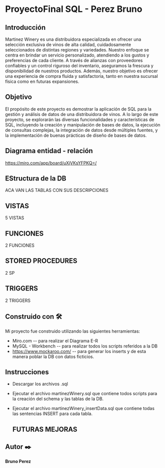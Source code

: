 # ProyectoFinal SQL  - Perez Bruno 

## Introducción

Martinez Winery es una distribuidora especializada en ofrecer una selección exclusiva de vinos de alta calidad, cuidadosamente seleccionados de distintas regiones y variedades. Nuestro enfoque se centra en brindar un servicio personalizado, atendiendo a los gustos y preferencias de cada cliente. A través de alianzas con proveedores confiables y un control riguroso del inventario, aseguramos la frescura y disponibilidad de nuestros productos. Además, nuestro objetivo es ofrecer una experiencia de compra fluida y satisfactoria, tanto en nuestra sucursal física como en futuras expansiones.

## Objetivo 

El propósito de este proyecto es demostrar la aplicación de SQL para la gestión y análisis de datos de una distribuidora de vinos. A lo largo de este proyecto, se explorarán las diversas funcionalidades y características de SQL, incluyendo la creación y manipulación de bases de datos, la ejecución de consultas complejas, la integración de datos desde múltiples fuentes, y la implementación de buenas prácticas de diseño de bases de datos.

## Diagrama entidad - relación

https://miro.com/app/board/uXjVKsYFPKQ=/

## EStructura de la DB

ACA VAN LAS TABLAS CON SUS DESCRIPCIONES



## VISTAS

5 VISTAS

## FUNCIONES

2 FUNCIONES 

## STORED PROCEDURES

2 SP

## TRIGGERS

2 TRIGGERS 

## Construido con 🛠️

Mi proyecto fue construido utilizando las siguientes herramientas: 

* Miro.com  -- para realizar el Diagrama E-R
* MySQL - Workbench  -- para realizar todos los scripts referidos a la DB
* https://www.mockaroo.com/  -- para generar los inserts y de esta manera poblar la DB con datos ficticios.

## Instrucciones

* Descargar los archivos .sql
* Ejecutar el archivo martinezWinery.sql que contiene todos scripts para la creación del schema y las tablas de la DB.
* Ejecutar el archivo martinezWinery_insertData.sql que contiene todas las sentencias INSERT para cada tabla.

  ## FUTURAS MEJORAS

## Autor ✒️
**Bruno Perez** 

